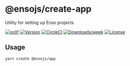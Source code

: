 # @ensojs/create-app

Utility for setting up Enso projects

[![oclif](https://img.shields.io/badge/cli-oclif-brightgreen.svg)](https://oclif.io)
[![Version](https://img.shields.io/npm/v/@ensojs/create-app.svg)](https://npmjs.org/package/@ensojs/create-app)
[![CircleCI](https://circleci.com/gh/1a35e1/create-app/tree/master.svg?style=shield)](https://circleci.com/gh/1a35e1/create-app/tree/master)
[![Downloads/week](https://img.shields.io/npm/dw/@ensojs/create-app.svg)](https://npmjs.org/package/@ensojs/create-app)
[![License](https://img.shields.io/npm/l/@ensojs/create-app.svg)](https://github.com/1a35e1/create-app/blob/master/package.json)

## Usage

```bash
yarn create @ensojs/app
```
